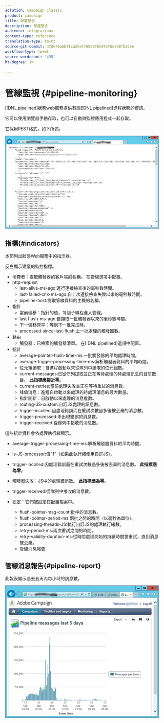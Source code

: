 ```yaml
---
solution: Campaign Classic
product: campaign
title: 配置整合
description: 配置整合
audience: integrations
content-type: reference
translation-type: tm+mt
source-git-commit: d7de46abb71ca25ef765c6fb5443f6e338fba56e
workflow-type: tm+mt
source-wordcount: '435'
ht-degree: 1%

---
```



# 管線監視 {#pipeline-monitoring}

[!DNL pipelined]狀態web服務提供有關[!DNL pipelined]進程狀態的資訊。

它可以使用瀏覽器手動存取，也可以自動與監控應用程式一起存取。

它採用REST格式，如下所述。

![](assets/triggers_8.png)

## 指標{#indicators}

本節列出狀態Web服務中的指示器。

反白顯示建議的監控指標。

* 消費者：提取觸發器的客戶端的名稱。 在管線選項中配置。
* http-request
   * last-alive-ms-ago:進行連接檢查後的毫秒數時間。
   * last-failed-cnx-ms-ago:自上次連接檢查失敗以來的毫秒數時間。
   * pipeline-host:提取管線資料的主機的名稱。
* 指針
   * 當前偏移：指針的值，每個子線程進入管線。
   * last flush-ms-ago:自擷取一批觸發器以來的毫秒數時間。
   * 下一偏移齊平：等到下一批完成時。
   * processed-since-last-flush:上一批處理的觸發器數。
* 路由
   * 觸發器：已檢索的觸發器清單。 在[!DNL pipelined]選項中配置。
* 統計
   * average-pointer-flush-time-ms:一批觸發器的平均處理時間。
   * average-trigger-processing-time-ms:解析觸發器資料的平均時間。
   * 位元組讀取：自進程啟動以來從隊列中讀取的位元組數。
   * current-messages:已從佇列提取並正在等待處理的待處理訊息的目前數目。 **此指標應接近零**。
   * current-retries:當前處理失敗並正在等待重試的消息數。
   * 峰值消息：進程自啟動以來處理的待處理消息的最大數量。
   * 指針刷新：自啟動以來處理的消息批數。
   * routing-JS-custom:自訂JS處理的訊息數。
   * trigger-incolled:因處理錯誤而在重試次數過多後被丟棄的消息數。
   * trigger-processed:未出現錯誤的消息數。
   * trigger-received:從隊列中接收的消息數。

這些統計資料會依處理執行緒顯示。

* average-trigger-processing-time-ms:解析觸發器資料的平均時間。
* is-JS-processor:值&quot;1&quot;（如果此執行緒使用自訂JS）。
* trigger-incolled:因處理錯誤而在重試次數過多後被丟棄的消息數。 **此指標應為零**。
* 觸發器失敗：JS中的處理錯誤數。 **此指標應為零**。
* trigger-received:從隊列中接收的消息數。

* 設定：它們被設定在配置檔案中。
   * flush-pointer-msg-count:批中的消息數。
   * flush-pointer-period-ms:兩批之間的時間（以毫秒為單位）。
   * processing-threads-JS:執行自訂JS的處理執行緒數。
   * retry-period-ms:兩次重試之間的時間。
   * retry-validity-duration-ms:從時間處理開始的持續時間會重試，直到消息被丟棄。
   * 管線消息報告

## 管線消息報告{#pipeline-report}

此報表顯示過去五天內每小時的訊息數。

![](assets/triggers_9.png)
